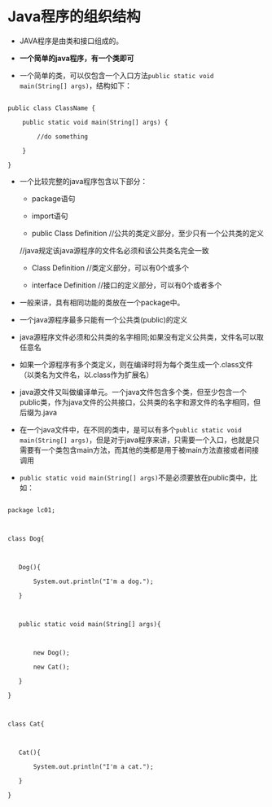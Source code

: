 # Java程序的组织结构

- JAVA程序是由类和接口组成的。

- **一个简单的java程序，有一个类即可**

- 一个简单的类，可以仅包含一个入口方法`public static void main(String[] args)`，结构如下：

```

public class ClassName {

    public static void main(String[] args) {

        //do something

    }

}

```

- 一个比较完整的java程序包含以下部分：

    - package语句

    - import语句

    - public Class Definition    //公共的类定义部分，至少只有一个公共类的定义

    //java规定该java源程序的文件名必须和该公共类名完全一致

    - Class Definition    //类定义部分，可以有0个或多个

    - interface Definition    //接口的定义部分，可以有0个或者多个

- 一般来讲，具有相同功能的类放在一个package中。

- 一个java源程序最多只能有一个公共类(public)的定义

- java源程序文件必须和公共类的名字相同;如果没有定义公共类，文件名可以取任意名

- 如果一个源程序有多个类定义，则在编译时将为每个类生成一个.class文件（以类名为文件名，以.class作为扩展名）

- java源文件又叫做编译单元。一个java文件包含多个类，但至少包含一个public类，作为java文件的公共接口，公共类的名字和源文件的名字相同，但后缀为.java

- 在一个java文件中，在不同的类中，是可以有多个`public static void main(String[] args)`，但是对于java程序来讲，只需要一个入口，也就是只需要有一个类包含main方法，而其他的类都是用于被main方法直接或者间接调用

- `public static void main(String[] args)`不是必须要放在public类中，比如：

```

package lc01;



class Dog{ 



   Dog(){ 

       System.out.println("I'm a dog."); 

   } 



   public static void main(String[] args){ 



       new Dog(); 

       new Cat(); 

   } 

} 



class Cat{ 



   Cat(){ 

       System.out.println("I'm a cat."); 

   } 

}  

```

